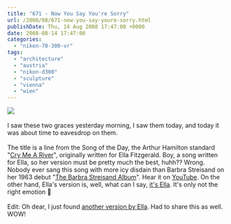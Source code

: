 ```yaml
---
title: "671 - Now You Say You're Sorry"
url: /2008/08/671-now-you-say-youre-sorry.html
publishDate: Thu, 14 Aug 2008 17:47:00 +0000
date: 2008-08-14 17:47:00
categories: 
  - "nikon-70-300-vr"
tags: 
  - "architecture"
  - "austria"
  - "nikon-d300"
  - "sculpture"
  - "vienna"
  - "wien"
---
```

<a href="https://d25zfm9zpd7gm5.cloudfront.net/1200x1200/2008/20080814_082503_ps.jpg" target="_blank"><img src="https://d25zfm9zpd7gm5.cloudfront.net/0600x0600/2008/20080814_082503_ps.jpg"/></a><br/><br/>I saw these two graces yesterday morning, I saw them today, and today it was about time to eavesdrop on them.<br/><br/>The title is a line from the Song of the Day, the Arthur Hamilton standard "<a href="http://www.lyricstime.com/barbra-streisand-cry-me-a-river-lyrics.html" target="_blank">Cry Me A River</a>", originally written for Ella Fitzgerald. Boy, a song written for Ella, so her version must be pretty much the best, huhh?? Wrong. Nobody ever sang this song with more icy disdain than Barbra Streisand on her 1963 debut "<a href="http://www.amazon.com/Barbra-Streisand-Album/dp/B0000029BE" target="_blank">The Barbra Streisand Album</a>". Hear it on <a href="http://www.youtube.com/watch?v=cd5rsPdZydA&feature=related" target="_blank">YouTube</a>. On the other hand, Ella's version is, well, what can I say, <a href="http://www.youtube.com/watch?v=NHVMxBkW0CQ" target="_blank">it's Ella</a>. It's only not the right emotion 🙂<br/><br/>Edit: Oh dear, I just found <a href="http://www.youtube.com/watch?v=2XggjVo3j-o&feature=related" target="_blank">another version by Ella</a>. Had to share this as well. WOW!
